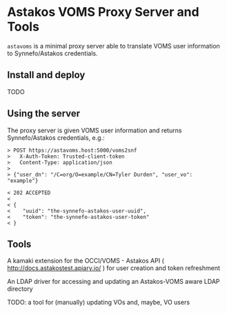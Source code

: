 Astakos VOMS Proxy Server and Tools
===================================

`astavoms` is a minimal proxy server able to translate VOMS user information to
Synnefo/Astakos credentials.

Install and deploy
------------------

TODO

Using the server
----------------

The proxy server is given VOMS user information and returns Synnefo/Astakos
credentials, e.g.:

```
> POST https://astavoms.host:5000/voms2snf
>   X-Auth-Token: Trusted-client-token
>   Content-Type: application/json
>
> {"user_dn": "/C=org/O=example/CN=Tyler Durden", "user_vo": "example"}

< 202 ACCEPTED
< 
< {
<    "uuid": "the-synnefo-astakos-user-uuid",
<    "token": "the-synnefo-astakos-user-token"
< }
```

Tools
-----

A kamaki extension for the OCCI/VOMS - Astakos API (
http://docs.astakostest.apiary.io/ ) for user creation and token refreshment

An LDAP driver for accessing and updating an Astakos-VOMS aware LDAP directory

TODO: a tool for (manually) updating VOs and, maybe, VO users
